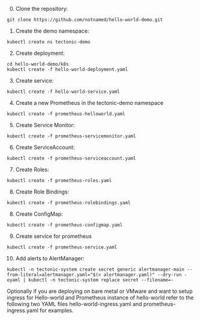 0) Clone the repository:

`git clone https://github.com/notnamed/hello-world-demo.git`

1) Create the demo namespace:

`kubectl create ns tectonic-demo`

2) Create deployment:

```
cd hello-world-demo/k8s
kubectl create -f hello-world-deployment.yaml
```

3) Create service:

`kubectl create -f hello-world-service.yaml`

4) Create a new Prometheus in the tectonic-demo namespace

`kubectl create -f prometheus-helloworld.yaml`

5) Create Service Monitor:

`kubectl create -f prometheus-servicemonitor.yaml`

6) Create ServiceAccount:

`kubectl create -f prometheus-serviceaccount.yaml`

7) Create Roles:

`kubectl create -f prometheus-roles.yaml`

8) Create Role Bindings:

`kubectl create -f prometheus-rolebindings.yaml`

8) Create ConfigMap:

`kubectl create -f prometheus-configmap.yaml`

9) Create service for prometheus

`kubectl create -f prometheus-service.yaml`

10) Add alerts to AlertManager:

`kubectl -n tectonic-system create secret generic alertmanager-main --from-literal=alertmanager.yaml="$(< alertmanager.yaml)" --dry-run -oyaml | kubectl -n tectonic-system replace secret --filename=-`


Optionally if you are deploying on bare metal or VMware and want to setup ingress for Hello-world and Prometheus instance of hello-world refer to the following two YAML files hello-world-ingress.yaml and prometheus-ingress.yaml for examples.
